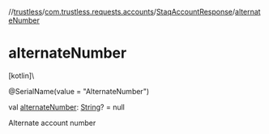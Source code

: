 //[trustless](../../../index.md)/[com.trustless.requests.accounts](../index.md)/[StaqAccountResponse](index.md)/[alternateNumber](alternate-number.md)

# alternateNumber

[kotlin]\

@SerialName(value = &quot;AlternateNumber&quot;)

val [alternateNumber](alternate-number.md): [String](https://kotlinlang.org/api/latest/jvm/stdlib/kotlin/-string/index.html)? = null

Alternate account number

